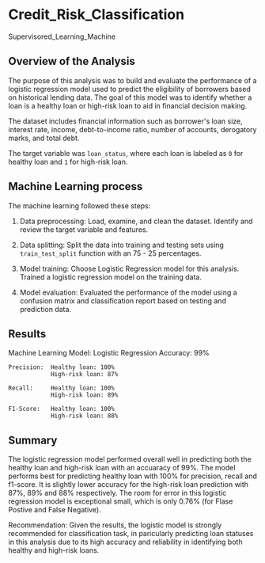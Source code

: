 # Credit_Risk_Classification
Supervisored_Learning_Machine
## Overview of the Analysis

The purpose of this analysis was to build and evaluate the performance of a logistic regression model used to predict the eligibility of borrowers based on historical lending data. The goal of this model was to identify whether a loan is a healthy loan or high-risk loan to aid in financial decision making.

The dataset includes financial information such as borrower's loan size, interest rate, income, debt-to-income ratio, number of accounts, derogatory marks, and total debt. 

The target variable was `loan_status`, where each loan is labeled as `0` for healthy loan and `1` for high-risk loan.

## Machine Learning process

The machine learning followed these steps:
1. Data preprocessing:
    Load, examine, and clean the dataset.
    Identify and review the target variable and features.

2. Data splitting:
    Split the data into training and testing sets using `train_test_split` function with an 75 - 25 percentages.

3. Model training:
    Choose Logistic Regression model for this analysis.
    Trained a logistic regression model on the training data.

4. Model evaluation:
    Evaluated the performance of the model using a confusion matrix and classification report based on testing and prediction data.

## Results

Machine Learning Model: Logistic Regression
    Accuracy: 99%

    Precision:  Healthy loan: 100%
                High-risk loan: 87%
    
    Recall:     Healthy loan: 100%
                High-risk loan: 89%

    F1-Score:   Healthy loan: 100%
                High-risk loan: 88%

## Summary
The logistic regression model performed overall well in predicting both the healthy loan and high-risk loan with an accuaracy of 99%. The model performs best for predicting healthy loan with 100% for precision, recall and f1-score. It is slightly lower accuracy for the high-risk loan prediction with 87%, 89% and 88% respectively. 
The room for error in this logistic regression model is exceptional small, which is only 0.76% (for Flase Postive and False Negative).

Recommendation: Given the results, the logistic model is strongly recommended for classification task, in paricularly predicting loan statuses in this analysis due to its high accuracy and reliability in identifying both healthy and high-risk loans.
